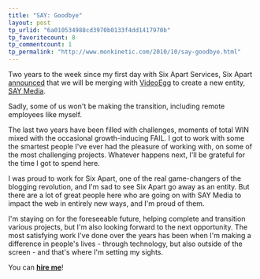 ```yaml
---
title: "SAY: Goodbye"
layout: post
tp_urlid: "6a010534988cd3970b0133f4dd1417970b"
tp_favoritecount: 8
tp_commentcount: 1
tp_permalink: "http://www.monkinetic.com/2010/10/say-goodbye.html"
---
```

Two years to the week since my first day with Six Apart Services, Six Apart [announced](http://www.sixapart.com/blog/2010/09/say-hello.html) that we will be merging with [VideoEgg](http://videoegg.com) to create a new entity, [SAY Media](http://saymedia.com).

Sadly, some of us won't be making the transition, including remote employees like myself.

The last two years have been filled with challenges, moments of total WIN mixed with the occasional growth-inducing FAIL. I got to work with some the smartest people I've ever had the pleasure of working with, on some of the most challenging projects. Whatever happens next, I'll be grateful for the time I got to spend here.

I was proud to work for Six Apart, one of the real game-changers of the blogging revolution, and I'm sad to see Six Apart go away as an entity. But there are a lot of great people here who are going on with SAY Media to impact the web in entirely new ways, and I'm proud of them.

I'm staying on for the foreseeable future, helping complete and transition various projects, but I'm also looking forward to the next opportunity. The most satisfying work I've done over the years has been when I'm making a difference in people's lives - through technology, but also outside of the screen - and that's where I'm setting my sights.

You can **[hire me](http://www.monkinetic.com/steve-ivy-resume.html)**!
